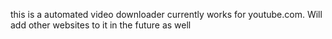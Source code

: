 this is a automated video downloader currently works for youtube.com. Will add other websites to it in the future as well
